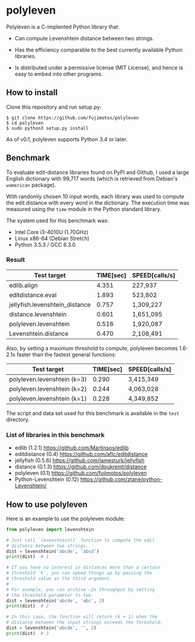 polyleven
=========

Polyleven is a C-implented Python library that:

 * Can compute Levenshtein distance between two strings.

 * Has the efficiency comparable to the best currently available
   Python libraries.

 * Is distributed under a permissive license (MIT License), and hence
   is easy to embed into other programs.

How to install
--------------

Clone this repository and run setup.py:

    $ git clone https://github.com/fujimotos/polyleven
    $ cd polyleven
    $ sudo python3 setup.py install

As of v0.1, polyleven supports Python 3.4 or later.

Benchmark
---------

To evaluate edit-distance libraries found on PyPI and Github, I used
a large English dictionary with 99,717 words (which is retrieved from
Debian's `wamerican` package).

With randomly chosen 10 input words, each library was used to compute
the edit distance with every word in the dictionary. The execution time
was measured using the `time` module in the Python standard library.

The system used for this benchmark was:

* Intel Core i3-4010U (1.70GHz)
* Linux x86-64 (Debian Stretch)
* Python 3.5.3 / GCC 6.3.0

### Result

 Test target                    |  TIME[sec]  |  SPEED[calls/s]
------------------------------- | ----------- | ----------------
edlib.align                     |   4.351     |      227,937
editdistance.eval               |   1.893     |      523,802
jellyfish.levenshtein\_distance |   0.757     |    1,309,227
distance.levenshtein            |   0.601     |    1,651,095
polyleven.levenshtein           |   0.516     |    1,920,087
Levenshtein.distance            |   0.470     |    2,108,491

Also, by setting a maximum threshold to compute, polyleven becomes
1.6-2.1x faster than the fastest general functions:

 Test target                    |  TIME[sec]  |  SPEED[calls/s]
------------------------------- | ----------- | ----------------
polyleven.levenshtein (k=3)     |   0.290     |    3,415,349
polyleven.levenshtein (k=2)     |   0.244     |    4,063,028
polyleven.levenshtein (k=1)     |   0.228     |    4,349,852

The script and data set used for this benchmark is available in the
`test` directory.

### List of libraries in this benchmark

* edlib (1.2.1) https://github.com/Martinsos/edlib
* editdistance (0.4) https://github.com/aflc/editdistance
* jellyfish (0.5.6) https://github.com/jamesturk/jellyfish
* distance (0.1.3) https://github.com/doukremt/distance
* polyleven (0.1) https://github.com/fujimotos/polyleven
* Python-Levenshtein (0.12) https://github.com/ztane/python-Levenshtein/

How to use polyleven
--------------------

Here is an example to use the polyleven module:

```python
from polyleven import levenshtein

# Just call `levenshtein()` function to compute the edit
# distance between two strings.
dist = levenshtein('abcde', 'abcd')
print(dist)  # 1

# If you have no interest in distances more than a certain
# threshold `k`, you can speed things up by passing the
# threshold value as the third argument.
#
# For example, you can archive ~2x throughput by setting
# the threshold parameter to two.
dist = levenshtein('abcde', 'abc', 2)
print(dist)  # 2

# In this case, the function will return (k + 1) when the
# distance between the input strings exceeds the threshold.
dist = levenshtein('abcde', '', 2)
print(dist)  # 3
```
